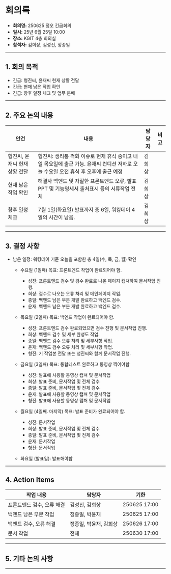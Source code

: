 # 회의록

- **회의명:** 250625 정오 긴급회의
- **일시:**  25년 6월 25일 10:00
- **장소:**  KGIT 4층 회의실
- **참석자:**  김희상, 김성진, 정종일

---

## 1. 회의 목적

- 긴급: 형진씨, 윤재씨 현재 상황 전달
- 긴급: 현재 남은 작업 확인
- 긴급: 향후 일정 체크 및 업무 분배


---

## 2. 주요 논의 내용

| 안건 | 내용 | 담당자 | 비고 |
|------|------|--------|------|
| 형진씨, 윤재씨 현재 상황 전달 | 형진씨: 생리통 격화 이슈로 현재 휴식 중이고 내일 목요일에 출근 가능. 윤재씨 컨디션 저하로 오늘 수요일 오전 휴식 후 오후에 출근 예정 | 김희상 |      |
| 현재 남은 작업 확인 | 해결사 백엔드 및 자잘한 프론트엔드 오류, 발표 PPT 및 기능명세서 출처표시 등의 서류작업 전체 | 김희상 |      |
| 향후 일정 체크 | 7월 1일(화요일) 발표까지 총 6일, 워킹데이 4일의 시간이 남음. | 김희상 |      |

---

## 3. 결정 사항
- 남은 일정: 워킹데이 기준 오늘을 포함한 총 4일(수, 목, 금, 월) 확인
    - 수요일 (1일째) 목표: 프론트엔드 작업이 완료되어야 함.
        - 성진: 프론트엔드 검수 및 검수 완료로 나온 페이지 캡쳐하여 문서작업 진행.
        - 희상: 검수로 나오는 오류 처리 및 메인페이지 작업.
        - 종일: 백엔드 남은 부분 개발 완료하고 백엔드 검수.
        - 윤재: 백엔드 남은 부분 개발 완료하고 백엔드 검수.

    - 목요일 (2일째) 목표: 백엔드 작업이 완료되어야 함.
        - 성진: 프론트엔드 검수 완료되었으면 검수 진행 및 문서작업 진행.
        - 희상: 백엔드 검수 및 세부 완성도 작업.
        - 종일: 백엔드 검수 오류 처리 및 세부사항 작업.
        - 윤재: 백엔드 검수 오류 처리 및 세부사항 작업.
        - 형진: 기 작업본 전달 또는 성진씨와 함께 문서작업 진행.

    - 금요일 (3일째) 목표: 통합테스트 완료하고 동영상 찍어야함
        - 성진: 발표에 사용할 동영상 캡쳐 및 문서작업
        - 희상: 발표 준비, 문서작업 및 전체 검수
        - 종일: 발표 준비, 문서작업 및 전체 검수
        - 윤재: 발표에 사용할 동영상 캡쳐 및 문서작업
        - 형진: 발표에 사용할 동영상 캡쳐 및 문서작업

    - 월요일 (4일째. 마지막) 목표: 발표 준비가 완료되어야 함.
        - 성진: 문서작업
        - 희상: 발표 준비, 문서작업 및 전체 검수
        - 종일: 발표 준비, 문서작업 및 전체 검수
        - 윤재: 문서작업
        - 형진: 문서작업
    
    - 화요일 (발표일): 발표해야함
---

## 4. Action Items

| 작업 내용 | 담당자 | 기한 |
|-----------|--------|------|
| 프론트엔드 검수, 오류 해결 | 김성진, 김희상 | 250625 17:00 |
| 백엔드 남은 부분 작업 | 정종일, 박윤재 | 250625 17:00 |
| 백엔드 검수, 오류 해결 | 정종일, 박윤재, 김희상 | 250626 17:00 |
| 문서 작업 | 전체 | 250630 17:00 | 
---

## 5. 기타 논의 사항

---

